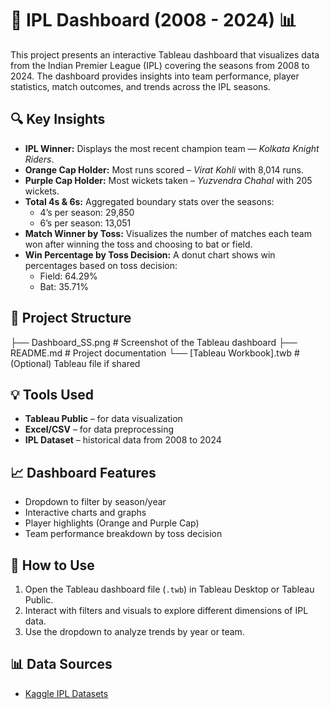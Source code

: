 # 🏏 IPL Dashboard (2008 - 2024) 📊

This project presents an interactive Tableau dashboard that visualizes data from the Indian Premier League (IPL) covering the seasons from 2008 to 2024. The dashboard provides insights into team performance, player statistics, match outcomes, and trends across the IPL seasons.

## 🔍 Key Insights

- **IPL Winner:** Displays the most recent champion team — *Kolkata Knight Riders*.
- **Orange Cap Holder:** Most runs scored – *Virat Kohli* with 8,014 runs.
- **Purple Cap Holder:** Most wickets taken – *Yuzvendra Chahal* with 205 wickets.
- **Total 4s & 6s:** Aggregated boundary stats over the seasons:
  - 4’s per season: 29,850
  - 6’s per season: 13,051
- **Match Winner by Toss:** Visualizes the number of matches each team won after winning the toss and choosing to bat or field.
- **Win Percentage by Toss Decision:** A donut chart shows win percentages based on toss decision:
  - Field: 64.29%
  - Bat: 35.71%

## 📁 Project Structure
├── Dashboard_SS.png # Screenshot of the Tableau dashboard
├── README.md # Project documentation
└── [Tableau Workbook].twb # (Optional) Tableau file if shared


## 💡 Tools Used

- **Tableau Public** – for data visualization
- **Excel/CSV** – for data preprocessing
- **IPL Dataset** – historical data from 2008 to 2024

## 📈 Dashboard Features

- Dropdown to filter by season/year
- Interactive charts and graphs
- Player highlights (Orange and Purple Cap)
- Team performance breakdown by toss decision

## 🚀 How to Use

1. Open the Tableau dashboard file (`.twb`) in Tableau Desktop or Tableau Public.
2. Interact with filters and visuals to explore different dimensions of IPL data.
3. Use the dropdown to analyze trends by year or team.

## 📊 Data Sources
- [Kaggle IPL Datasets](https://www.kaggle.com/datasets)


